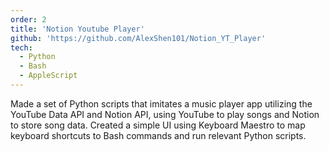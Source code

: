 ```yaml
---
order: 2
title: 'Notion Youtube Player'
github: 'https://github.com/AlexShen101/Notion_YT_Player'
tech:
  - Python
  - Bash
  - AppleScript
---
```


Made a set of Python scripts that imitates a music player app utilizing the YouTube Data API and Notion API, using YouTube to play songs and Notion to store song data. Created a simple UI using Keyboard Maestro to map keyboard shortcuts to Bash commands and run relevant Python scripts.
